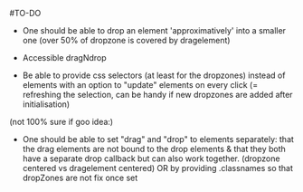 #TO-DO

- One should be able to drop an element 'approximatively' into a smaller one (over 50% of dropzone is covered by dragelement)

- Accessible dragNdrop

- Be able to provide css selectors (at least for the dropzones) instead of elements with an option to "update" elements on every click (= refreshing the selection, can be handy if new dropzones are added after initialisation)

(not 100% sure if goo idea:)
- One should be able to set "drag" and "drop" to elements separately: 
that the drag elements are not bound to the drop elements &
that they both have a separate drop callback but can also work together.
(dropzone centered vs dragelement centered)
OR by providing .classnames so that dropZones are not fix once set